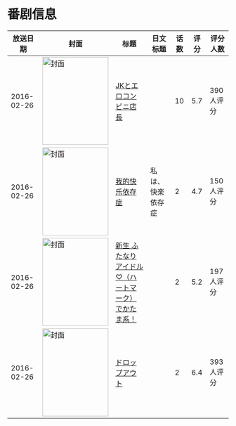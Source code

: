 # 番剧信息

|放送日期|封面|标题|日文标题|话数|评分|评分人数|
|---|---|---|---|---|---|---|
|2016-02-26|<img src="/img/no_icon_subject.png" alt="封面" style="width:150px;height:200px;object-fit:cover;">|[JKとエロコンビニ店長](https://bangumi.tv/subject/162774)||10|5.7|390人评分|
|2016-02-26|<img src="/img/no_icon_subject.png" alt="封面" style="width:150px;height:200px;object-fit:cover;">|[我的快乐依存症](https://bangumi.tv/subject/165406)|私は、快楽依存症|2|4.7|150人评分|
|2016-02-26|<img src="/img/no_icon_subject.png" alt="封面" style="width:150px;height:200px;object-fit:cover;">|[新生 ふたなりアイドル♡（ハートマーク）でかたま系！](https://bangumi.tv/subject/168599)||2|5.2|197人评分|
|2016-02-26|<img src="/img/no_icon_subject.png" alt="封面" style="width:150px;height:200px;object-fit:cover;">|[ドロップアウト](https://bangumi.tv/subject/170365)||2|6.4|393人评分|
